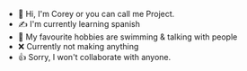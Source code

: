 - 👋 Hi, I'm Corey or you can call me Project.
- ✍️ I'm currently learning spanish
- 💝 My favourite hobbies are swimming & talking with people
- ❌ Currently not making anything
- 👍 Sorry, I won't collaborate with anyone.

<!---
About me is a ✨ special ✨ repository because its `README.md` (this file) appears on your GitHub profile.
You can click the Preview link to take a look at your changes.
--->
